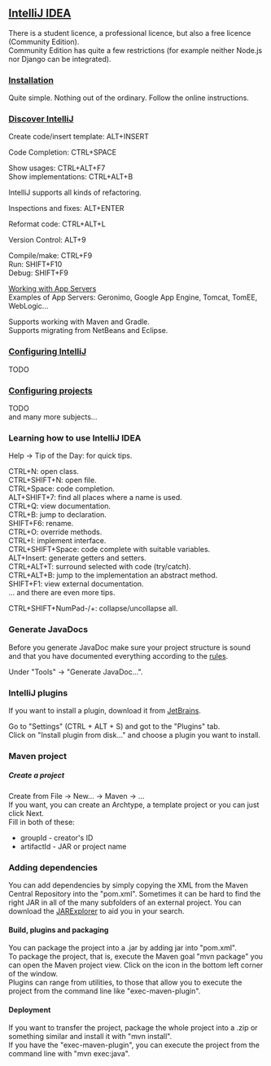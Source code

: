 ## [IntelliJ IDEA](https://www.jetbrains.com/idea/)

There is a student licence, a professional licence, but also a free licence (Community Edition).  
Community Edition has quite a few restrictions (for example neither Node.js nor Django can be integrated).  

### [Installation](https://www.jetbrains.com/help/idea/install-and-set-up-product.html)

Quite simple. Nothing out of the ordinary. Follow the online instructions.  

### [Discover IntelliJ](https://www.jetbrains.com/help/idea/discover-intellij-idea.html)

Create code/insert template: ALT+INSERT  

Code Completion: CTRL+SPACE  

Show usages: CTRL+ALT+F7  
Show implementations: CTRL+ALT+B  

IntelliJ supports all kinds of refactoring.  

Inspections and fixes: ALT+ENTER  

Reformat code: CTRL+ALT+L  

Version Control: ALT+9  

Compile/make: CTRL+F9  
Run: SHIFT+F10  
Debug: SHIFT+F9  

[Working with App Servers](https://www.jetbrains.com/help/idea/application-servers-support.html)  
Examples of App Servers: Geronimo, Google App Engine, Tomcat, TomEE, WebLogic...  

Supports working with Maven and Gradle.  
Supports migrating from NetBeans and Eclipse.  

### [Configuring IntelliJ](https://www.jetbrains.com/help/idea/configuring-project-and-ide-settings.html)

TODO

### [Configuring projects](https://www.jetbrains.com/help/idea/working-with-projects.html)

TODO  
and many more subjects...  

### Learning how to use IntelliJ IDEA

Help -> Tip of the Day: for quick tips.

CTRL+N: open class.  
CTRL+SHIFT+N: open file.  
CTRL+Space: code completion.  
ALT+SHIFT+7: find all places where a name is used.  
CTRL+Q: view documentation.  
CTRL+B: jump to declaration.  
SHIFT+F6: rename.  
CTRL+O: override methods.  
CTRL+I: implement interface.  
CTRL+SHIFT+Space: code complete with suitable variables.  
ALT+Insert: generate getters and setters.  
CTRL+ALT+T: surround selected with code (try/catch).  
CTRL+ALT+B: jump to the implementation an abstract method.  
SHIFT+F1: view external documentation.  
... and there are even more tips.  

CTRL+SHIFT+NumPad-/+: collapse/uncollapse all.

### Generate JavaDocs

Before you generate JavaDoc make sure your project structure is sound and that you have documented everything according to the [rules](https://github.com/MislavJaksic/KnowledgeRepository/tree/master/ProgrammingLanguages/Java/Documenting).

Under "Tools" -> "Generate JavaDoc...".

### IntelliJ plugins

If you want to install a plugin, download it from [JetBrains](https://plugins.jetbrains.com/).

Go to "Settings" (CTRL + ALT + S) and got to the "Plugins" tab.  
Click on "Install plugin from disk..." and choose a plugin you want to install.  

### Maven project

##### Create a project

Create from File -> New... -> Maven -> ...  
If you want, you can create an Archtype, a template project or you can just click Next.  
Fill in both of these:  
* groupId - creator's ID  
* artifactId - JAR or project name  

### Adding dependencies

You can add dependencies by simply copying the XML from the Maven Central Repository into the "pom.xml".
Sometimes it can be hard to find the right JAR in all of the many subfolders of an external project. You can download the [JARExplorer](https://github.com/javalite/jar-explorer) to aid you in your search.  

#### Build, plugins and packaging

You can package the project into a .jar by adding <packaging>jar</packaging> into "pom.xml".  
To package the project, that is, execute the Maven goal "mvn package" you can open the Maven project view. Click on the icon in the bottom left corner of the window.  
Plugins can range from utilities, to those that allow you to execute the project from the command line like "exec-maven-plugin".  

#### Deployment

If you want to transfer the project, package the whole project into a .zip or something similar and install it with "mvn install".  
If you have the "exec-maven-plugin", you can execute the project from the command line with "mvn exec:java".  
